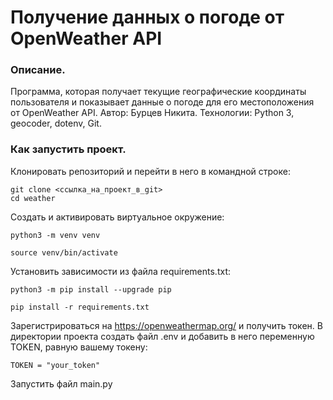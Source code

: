 # Получение данных о погоде от OpenWeather API
### Описание. 
Программа, которая получает текущие географические координаты пользователя и показывает данные о погоде для его местоположения от OpenWeather API. Автор: Бурцев Никита. Технологии: Python 3, geocoder, dotenv, Git.

### Как запустить проект.

Клонировать репозиторий и перейти в него в командной строке:

```
git clone <cсылка_на_проект_в_git>
cd weather
```

Cоздать и активировать виртуальное окружение:

```
python3 -m venv venv
```

```
source venv/bin/activate
```

Установить зависимости из файла requirements.txt:

```
python3 -m pip install --upgrade pip

pip install -r requirements.txt
```

Зарегистрироваться на https://openweathermap.org/ и получить токен.
В директории проекта создать файл .env и добавить в него переменную TOKEN, равную вашему токену:

```
TOKEN = "your_token"
```
Запустить файл main.py
